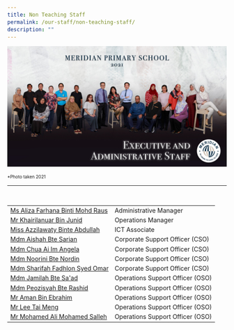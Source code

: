 ```yaml
---
title: Non Teaching Staff
permalink: /our-staff/non-teaching-staff/
description: ""
---
```

![](/images/EAS/EAS.jpg)

<p style="font-size:10px">*Photo taken 2021 </p>
<hr>
<br>
<table style="width:100%">
	 <tr>
    <td><a href="mailto:azila_farhana_mohd_raus@moe.edu.sg">Ms Aliza Farhana Binti Mohd Raus</a></td>
    <td>Administrative Manager</td>
  </tr>
  <tr>
    <td><a href="mailto:khairilanuar_junid@moe.edu.sg">Mr Khairilanuar Bin Junid</a></td>
    <td>Operations Manager</td>
  </tr>
  <tr>
    <td><a href="mailto:azzilawaty_abdullah@moe.edu.sg">Miss Azzilawaty Binte Abdullah</a></td>
    <td>ICT Associate</td>
  </tr>
	<tr>
    <td><a href="mailto:aishah_sarian@moe.edu.sg">Mdm Aishah Bte Sarian</a></td>
    <td>Corporate Support Officer (CSO)</td>
  </tr>
	<tr>
    <td><a href="mailto:angela_chua_ai_im@moe.edu.sg">Mdm Chua Ai Im Angela</a></td>
    <td>Corporate Support Officer (CSO)</td>
  </tr>
	<tr>
    <td><a href="mailto:noorini_nordin@moe.edu.sg">Mdm Noorini Bte Nordin</a></td>
    <td>Corporate Support Officer (CSO)</td>
  </tr>
	<tr>
    <td><a href="mailto:sharifah_fadhlon_syed_omar@moe.edu.sg">Mdm Sharifah Fadhlon Syed Omar</a></td>
    <td>Corporate Support Officer (CSO)</td>
  </tr>
	<tr>
    <td><a href="">Mdm Jamilah Bte Sa'ad</a></td>
    <td>Operations Support Officer (OSO)</td>
  </tr>
	<tr>
    <td><a href="">Mdm Peozisyah Bte Rashid</a></td>
    <td>Operations Support Officer (OSO)</td>
  </tr>
	<tr>
    <td><a href="">Mr Aman Bin Ebrahim</a></td>
    <td>Operations Support Officer (OSO)</td>
  </tr>
	<tr>
    <td><a href="">Mr Lee Tai Meng</a></td>
    <td>Operations Support Officer (OSO)</td>
  </tr>
	<tr>
    <td><a href="">Mr Mohamed Ali Mohamed Salleh</a></td>
    <td>Operations Support Officer (OSO)</td>
  </tr>
</table>
